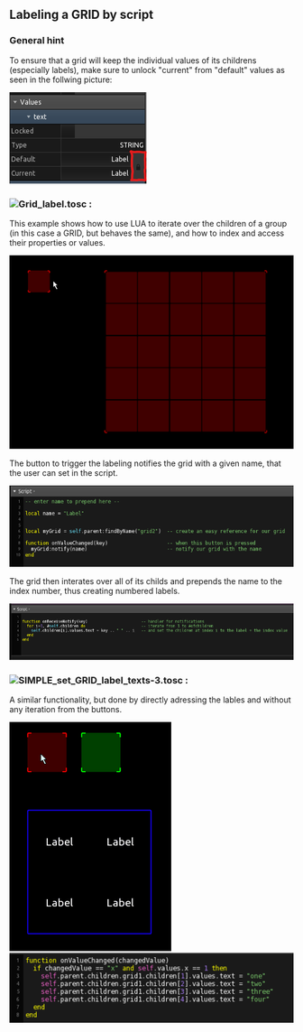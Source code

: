 ## Labeling a GRID by script

### General hint

To ensure that a grid will keep the individual values of its childrens (especially labels), make sure to unlock "current" from "default" values as seen in the follwing picture:

![gridlock](pics/grid_text_lock.png)

### ![Grid_label.tosc :](Grid_label.tosc) 

This example shows how to use LUA to iterate over the children of a group (in this case a GRID, but behaves the same), and how to index and access their properties or values.

![gridlabel](pics/preview_1.gif) 

The button to trigger the labeling notifies the grid with a given name, that the user can set in the script.

![button](pics/script_button.png)

The grid then interates over all of its childs and prepends the name to the index number, thus creating numbered labels.

![gridscript](pics/script_grid.png)


### ![SIMPLE_set_GRID_label_texts-3.tosc :](SIMPLE_set_GRID_label_texts-3.tosc) 

A similar functionality, but done by directly adressing the lables and without any iteration from the buttons.

![gridlabel](pics/preview_2.gif)  ![gridlabel](pics/script_direct.png)  
